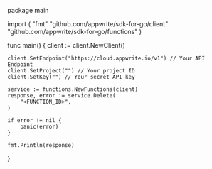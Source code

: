 package main

import (
    "fmt"
    "github.com/appwrite/sdk-for-go/client"
    "github.com/appwrite/sdk-for-go/functions"
)

func main() {
    client := client.NewClient()

    client.SetEndpoint("https://cloud.appwrite.io/v1") // Your API Endpoint
    client.SetProject("") // Your project ID
    client.SetKey("") // Your secret API key

    service := functions.NewFunctions(client)
    response, error := service.Delete(
        "<FUNCTION_ID>",
    )

    if error != nil {
        panic(error)
    }

    fmt.Println(response)
}

